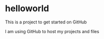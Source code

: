 # helloworld
This is a project to get started on GitHub

I am using GitHub to host my projects and files
